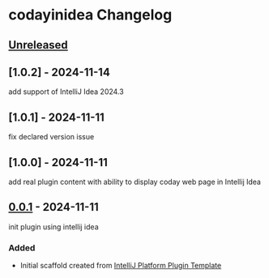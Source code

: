 <!-- Keep a Changelog guide -> https://keepachangelog.com -->

# codayinidea Changelog

## [Unreleased]

## [1.0.2] - 2024-11-14
add support of IntelliJ Idea 2024.3

## [1.0.1] - 2024-11-11
fix declared version issue

## [1.0.0] - 2024-11-11
add real plugin content with ability to display coday web page in Intellij Idea

## [0.0.1] - 2024-11-11
init plugin using intellij idea

### Added

- Initial scaffold created from [IntelliJ Platform Plugin Template](https://github.com/JetBrains/intellij-platform-plugin-template)

[Unreleased]: https://github.com/ptitcoutu/codayinidea/compare/v0.0.1...HEAD
[0.0.1]: https://github.com/ptitcoutu/codayinidea/commits/v0.0.1
